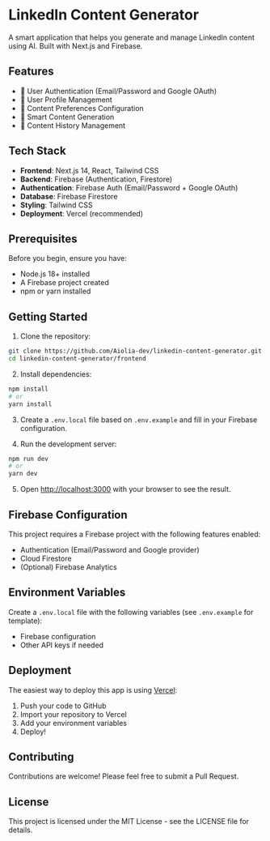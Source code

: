 # LinkedIn Content Generator

A smart application that helps you generate and manage LinkedIn content using AI. Built with Next.js and Firebase.

## Features

- 🔐 User Authentication (Email/Password and Google OAuth)
- 👤 User Profile Management
- 🎯 Content Preferences Configuration
- 📝 Smart Content Generation
- 🔄 Content History Management

## Tech Stack

- **Frontend**: Next.js 14, React, Tailwind CSS
- **Backend**: Firebase (Authentication, Firestore)
- **Authentication**: Firebase Auth (Email/Password + Google OAuth)
- **Database**: Firebase Firestore
- **Styling**: Tailwind CSS
- **Deployment**: Vercel (recommended)

## Prerequisites

Before you begin, ensure you have:
- Node.js 18+ installed
- A Firebase project created
- npm or yarn installed

## Getting Started

1. Clone the repository:
```bash
git clone https://github.com/Aiolia-dev/linkedin-content-generator.git
cd linkedin-content-generator/frontend
```

2. Install dependencies:
```bash
npm install
# or
yarn install
```

3. Create a `.env.local` file based on `.env.example` and fill in your Firebase configuration.

4. Run the development server:
```bash
npm run dev
# or
yarn dev
```

5. Open [http://localhost:3000](http://localhost:3000) with your browser to see the result.

## Firebase Configuration

This project requires a Firebase project with the following features enabled:
- Authentication (Email/Password and Google provider)
- Cloud Firestore
- (Optional) Firebase Analytics

## Environment Variables

Create a `.env.local` file with the following variables (see `.env.example` for template):
- Firebase configuration
- Other API keys if needed

## Deployment

The easiest way to deploy this app is using [Vercel](https://vercel.com):

1. Push your code to GitHub
2. Import your repository to Vercel
3. Add your environment variables
4. Deploy!

## Contributing

Contributions are welcome! Please feel free to submit a Pull Request.

## License

This project is licensed under the MIT License - see the LICENSE file for details.
